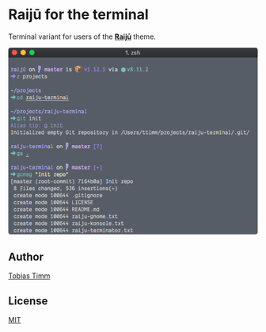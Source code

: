 # Raijū for the terminal

Terminal variant for users of the [**Raijū**](https://github.com/tobiastimm/raiju/) theme.

![Screenshot](screenshot.png)

## Author

[Tobias Timm](https://twitter.com/TbsTimm)

## License

[MIT](./LICENSE)
